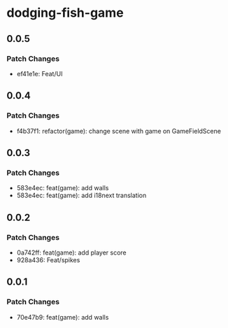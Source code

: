# dodging-fish-game

## 0.0.5

### Patch Changes

- ef41e1e: Feat/UI

## 0.0.4

### Patch Changes

- f4b37f1: refactor(game): change scene with game on GameFieldScene

## 0.0.3

### Patch Changes

- 583e4ec: feat(game): add walls
- 583e4ec: feat(game): add i18next translation

## 0.0.2

### Patch Changes

- 0a742ff: feat(game): add player score
- 928a436: Feat/spikes

## 0.0.1

### Patch Changes

- 70e47b9: feat(game): add walls
